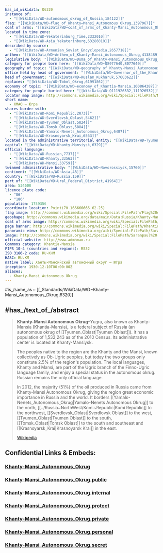 ```yaml
---
has_id_wikidata: Q6320
instance of:
  - "[[WikiData/WD~autonomous_okrug_of_Russia,184122]]"
flag: "[[WikiData/WD~flag_of_Khanty–Mansi_Autonomous_Okrug,1397967]]"
coat of arms: "[[WikiData/WD~coat_of_arms_of_Khanty-Mansi_Autonomous_Okrug–Yugra,1985485]]"
located in time zone:
  - "[[WikiData/WD~Yekaterinburg_Time,2332010]]"
  - "[[WikiData/WD~Asia_Yekaterinburg,63286010]]"
described by source:
  - "[[WikiData/WD~Armenian_Soviet_Encyclopedia,2657718]]"
anthem: "[[WikiData/WD~Anthem_of_Khanty–Mansi_Autonomous_Okrug,4138489]]"
legislative body: "[[WikiData/WD~Duma_of_Khanty-Mansi_Autonomous_Okrug_—_Yugra,4170550]]"
category for people born here: "[[WikiData/WD~Q8077640,8077640]]"
geography of topic: "[[WikiData/WD~geography_of_Khanty-Mansi_Autonomous_Okrug,19906508]]"
office held by head of government: "[[WikiData/WD~Governor_of_the_Khanty-Mansi_Autonomous_Okrug,24933317]]"
head of government: "[[WikiData/WD~Ruslan_Kukharuk,57603622]]"
replaces: "[[WikiData/WD~Tobol_Okrug,61991862]]"
economy of topic: "[[WikiData/WD~economy_of_Khantia-Mansia,100864287]]"
category for people buried here: "[[WikiData/WD~Q111926532,111926532]]"
locator map image: http://commons.wikimedia.org/wiki/Special:FilePath/Map%20of%20Russia%20%282014%E2%80%932022%29%20-%20Khanty-Mansi%20Autonomous%20Okrug%20%28Crimea%20disputed%29.svg
short name:
  - ХМАО — Югра
shares border with:
  - "[[WikiData/WD~Komi_Republic,2073]]"
  - "[[WikiData/WD~Sverdlovsk_Oblast,5462]]"
  - "[[WikiData/WD~Tyumen_Oblast,5824]]"
  - "[[WikiData/WD~Tomsk_Oblast,5884]]"
  - "[[WikiData/WD~Yamalo-Nenets_Autonomous_Okrug,6407]]"
  - "[[WikiData/WD~Krasnoyarsk_Krai,6563]]"
located in the administrative territorial entity: "[[WikiData/WD~Tyumen_Oblast,5824]]"
capital: "[[WikiData/WD~Khanty-Mansiysk,6329]]"
official language:
  - "[[WikiData/WD~Russian,7737]]"
  - "[[WikiData/WD~Khanty,33563]]"
  - "[[WikiData/WD~Mansi,33759]]"
twinned administrative body: "[[WikiData/WD~Novorossiysk,15760]]"
continent: "[[WikiData/WD~Asia,48]]"
country: "[[WikiData/WD~Russia,159]]"
part of: "[[WikiData/WD~Ural_Federal_District,41964]]"
area: 534500
licence plate code:
  - "86"
  - "186"
population: 1759356
coordinate location: Point(70.166666666 62.25)
flag image: http://commons.wikimedia.org/wiki/Special:FilePath/Flag%20of%20Yugra.svg
geoshape: http://commons.wikimedia.org/data/main/Data:Russia/Khanty-Mansiy.map
coat of arms image: http://commons.wikimedia.org/wiki/Special:FilePath/Coat%20of%20arms%20of%20Yugra%20%28Khanty-Mansia%29.svg
page banner: http://commons.wikimedia.org/wiki/Special:FilePath/Khantia-Mansia%20banner%20Forest%20at%20Yuganski%20Nature%20Reserve.jpg
panoramic view: http://commons.wikimedia.org/wiki/Special:FilePath/Saranpaul%20-%20view%20over%20river.jpg
image: http://commons.wikimedia.org/wiki/Special:FilePath/Saranpaul%20-%20view%20over%20river.jpg
official website: http://www.admhmao.ru
Commons category: Khantia-Mansia
FIPS 10-4 (countries and regions): RS32
ISO 3166-2 code: RU-KHM
HASC: RU.KM
native label: Ханты-Мансийский автономный округ — Югра
inception: 1930-12-10T00:00:00Z
aliases:
  - Khanty-Mansi Autonomous Okrug
---
```


#is_/same_as :: [[_Standards/WikiData/WD~Khanty-Mansi_Autonomous_Okrug,6320]] 


## #has_/text_of_/abstract 

> **Khanty-Mansi Autonomous Okrug**–Yugra, also known as Khanty-Mansia (Khantia-Mansia), 
> is a federal subject of Russia (an autonomous okrug of [[Tyumen_Oblast|Tyumen Oblast]]). 
> It has a population of 1,532,243 as of the 2010 Census. 
> Its administrative center is located at Khanty-Mansiysk.
>
> The peoples native to the region are the Khanty and the Mansi, known collectively as Ob-Ugric peoples, 
> but today the two groups only constitute 2.5% of the region's population. 
> The local languages, Khanty and Mansi, are part of the Ugric branch of the Finno-Ugric language family, 
> and enjoy a special status in the autonomous okrug. 
> Russian remains the only official language.
>
> In 2012, the majority (51%) of the oil produced in Russia came from Khanty-Mansi Autonomous Okrug, 
> giving the region great economic importance in Russia and the world. 
> It borders [[Yamalo-Nenets_Autonomous_Okrug|Yamalo-Nenets Autonomous Okrug]] to the north, [[../Russia~NorthWest/Komi~Republic|Komi Republic]] to the northwest, 
> [[Sverdlovsk_Oblast|Sverdlovsk Oblast]] to the west, [[Tyumen_Oblast|Tyumen Oblast]] to the south, [[Tomsk_Oblast|Tomsk Oblast]] to the south and southeast 
> and [[Krasnoyarsk_Krai|Krasnoyarsk Krai]] in the east.
>
> [Wikipedia](https://en.wikipedia.org/wiki/Khanty-Mansi%20Autonomous%20Okrug) 


## Confidential Links & Embeds: 

### [Khanty-Mansi_Autonomous_Okrug](/_Standards/Earth/Continent/Europe/Europe~East/Russia/Siberia/Khanty-Mansi_Autonomous_Okrug.md) 

### [Khanty-Mansi_Autonomous_Okrug.public](/_public/Earth/Continent/Europe/Europe~East/Russia/Siberia/Khanty-Mansi_Autonomous_Okrug.public.md) 

### [Khanty-Mansi_Autonomous_Okrug.internal](/_internal/Earth/Continent/Europe/Europe~East/Russia/Siberia/Khanty-Mansi_Autonomous_Okrug.internal.md) 

### [Khanty-Mansi_Autonomous_Okrug.protect](/_protect/Earth/Continent/Europe/Europe~East/Russia/Siberia/Khanty-Mansi_Autonomous_Okrug.protect.md) 

### [Khanty-Mansi_Autonomous_Okrug.private](/_private/Earth/Continent/Europe/Europe~East/Russia/Siberia/Khanty-Mansi_Autonomous_Okrug.private.md) 

### [Khanty-Mansi_Autonomous_Okrug.personal](/_personal/Earth/Continent/Europe/Europe~East/Russia/Siberia/Khanty-Mansi_Autonomous_Okrug.personal.md) 

### [Khanty-Mansi_Autonomous_Okrug.secret](/_secret/Earth/Continent/Europe/Europe~East/Russia/Siberia/Khanty-Mansi_Autonomous_Okrug.secret.md)

